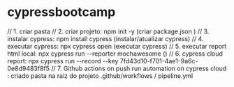 # cypressbootcamp
// 1. criar pasta
// 2. criar projeto: npm init -y (criar package.json )
// 3. instalar cypress: npm install cypress (instalar/atualizar cypress)
// 4. executar cypress: npx cypress open (executar cypress)
// 5. executar report html local:  npx cypress run --reporter  mochawesome () 
// 6. cypress cloud report: npx cypress run --record --key 7fd43d10-f701-4ae1-9a6c-0e8d9483f8f5
// 7. Github actions on push run automation on cypress cloud : criado pasta na raiz do projeto .github/workflows / pipeline.yml
